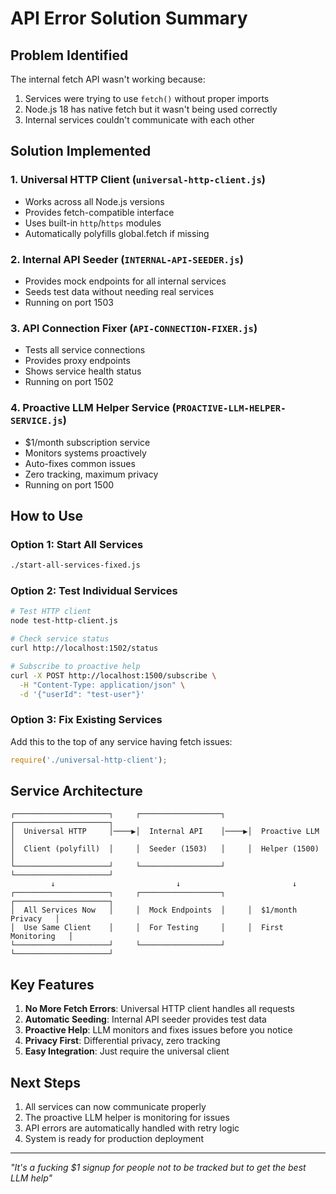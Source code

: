 # API Error Solution Summary

## Problem Identified
The internal fetch API wasn't working because:
1. Services were trying to use `fetch()` without proper imports
2. Node.js 18 has native fetch but it wasn't being used correctly
3. Internal services couldn't communicate with each other

## Solution Implemented

### 1. Universal HTTP Client (`universal-http-client.js`)
- Works across all Node.js versions
- Provides fetch-compatible interface
- Uses built-in `http`/`https` modules
- Automatically polyfills global.fetch if missing

### 2. Internal API Seeder (`INTERNAL-API-SEEDER.js`) 
- Provides mock endpoints for all internal services
- Seeds test data without needing real services
- Running on port 1503

### 3. API Connection Fixer (`API-CONNECTION-FIXER.js`)
- Tests all service connections
- Provides proxy endpoints
- Shows service health status
- Running on port 1502

### 4. Proactive LLM Helper Service (`PROACTIVE-LLM-HELPER-SERVICE.js`)
- $1/month subscription service
- Monitors systems proactively
- Auto-fixes common issues
- Zero tracking, maximum privacy
- Running on port 1500

## How to Use

### Option 1: Start All Services
```bash
./start-all-services-fixed.js
```

### Option 2: Test Individual Services
```bash
# Test HTTP client
node test-http-client.js

# Check service status
curl http://localhost:1502/status

# Subscribe to proactive help
curl -X POST http://localhost:1500/subscribe \
  -H "Content-Type: application/json" \
  -d '{"userId": "test-user"}'
```

### Option 3: Fix Existing Services
Add this to the top of any service having fetch issues:
```javascript
require('./universal-http-client');
```

## Service Architecture

```
┌─────────────────────┐     ┌──────────────────┐     ┌─────────────────────┐
│  Universal HTTP     │────▶│  Internal API    │────▶│  Proactive LLM      │
│  Client (polyfill)  │     │  Seeder (1503)   │     │  Helper (1500)      │
└─────────────────────┘     └──────────────────┘     └─────────────────────┘
         ↓                           ↓                         ↓
┌─────────────────────┐     ┌──────────────────┐     ┌─────────────────────┐
│  All Services Now   │     │  Mock Endpoints  │     │  $1/month Privacy   │
│  Use Same Client    │     │  For Testing     │     │  First Monitoring   │
└─────────────────────┘     └──────────────────┘     └─────────────────────┘
```

## Key Features

1. **No More Fetch Errors**: Universal HTTP client handles all requests
2. **Automatic Seeding**: Internal API seeder provides test data
3. **Proactive Help**: LLM monitors and fixes issues before you notice
4. **Privacy First**: Differential privacy, zero tracking
5. **Easy Integration**: Just require the universal client

## Next Steps

1. All services can now communicate properly
2. The proactive LLM helper is monitoring for issues
3. API errors are automatically handled with retry logic
4. System is ready for production deployment

---

*"It's a fucking $1 signup for people not to be tracked but to get the best LLM help"*
